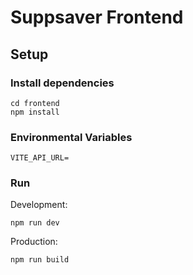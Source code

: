 # Suppsaver Frontend

## Setup

### Install dependencies
```
cd frontend
npm install
```

### Environmental Variables
```
VITE_API_URL=
```

### Run
Development:
```
npm run dev
```
Production:
```
npm run build
```